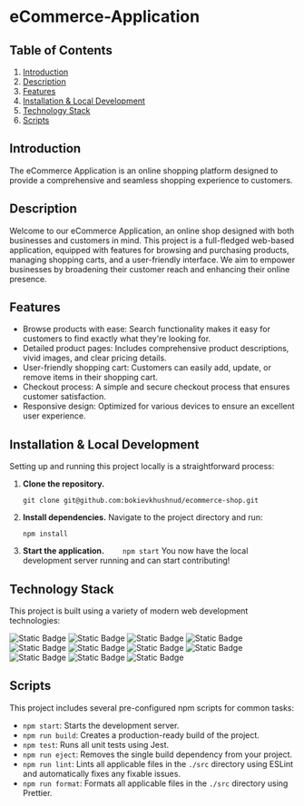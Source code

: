 # eCommerce-Application

## Table of Contents

1. [Introduction](#introduction)
2. [Description](#description)
3. [Features](#features)
4. [Installation & Local Development](#installation)
5. [Technology Stack](#technology-stack)
6. [Scripts](#scripts)

## Introduction

The eCommerce Application is an online shopping platform designed to provide a comprehensive and seamless shopping experience to customers.

## Description

Welcome to our eCommerce Application, an online shop designed with both businesses and customers in mind. This project is a full-fledged web-based application, equipped with features for browsing and purchasing products, managing shopping carts, and a user-friendly interface. We aim to empower businesses by broadening their customer reach and enhancing their online presence.

## Features

-   Browse products with ease: Search functionality makes it easy for customers to find exactly what they're looking for.
-   Detailed product pages: Includes comprehensive product descriptions, vivid images, and clear pricing details.
-   User-friendly shopping cart: Customers can easily add, update, or remove items in their shopping cart.
-   Checkout process: A simple and secure checkout process that ensures customer satisfaction.
-   Responsive design: Optimized for various devices to ensure an excellent user experience.

## Installation & Local Development

Setting up and running this project locally is a straightforward process:

1. **Clone the repository.**
    ```
    git clone git@github.com:bokievkhushnud/ecommerce-shop.git
    ```
2. **Install dependencies.**
   Navigate to the project directory and run:

    ```
    npm install
    ```

3. **Start the application.**
   `     npm start
 `
   You now have the local development server running and can start contributing!

## Technology Stack

This project is built using a variety of modern web development technologies:

![Static Badge](https://img.shields.io/badge/HTML-maker?color=%23f07e33)
![Static Badge](https://img.shields.io/badge/CSS%2FSASS-maker?color=%23eb13aa)
![Static Badge](https://img.shields.io/badge/Javascript-maker?color=%231580fc)
![Static Badge](https://img.shields.io/badge/React%20JS-maker?color=%239212fc)
![Static Badge](https://img.shields.io/badge/Typescript-maker?color=%2333f043)
![Static Badge](https://img.shields.io/badge/Webpack-maker?color=%232d49a3)
![Static Badge](https://img.shields.io/badge/ESlint-maker?color=%231ec0c5)
![Static Badge](https://img.shields.io/badge/Prettier-maker?color=%23cc330d)
![Static Badge](https://img.shields.io/badge/Husky-maker?color=%23a5005b)
![Static Badge](https://img.shields.io/badge/CommerceTools-maker)
![Static Badge](https://img.shields.io/badge/Jest-maker?color=%23411142)

## Scripts

This project includes several pre-configured npm scripts for common tasks:

-   `npm start`: Starts the development server.
-   `npm run build`: Creates a production-ready build of the project.
-   `npm test`: Runs all unit tests using Jest.
-   `npm run eject`: Removes the single build dependency from your project.
-   `npm run lint`: Lints all applicable files in the `./src` directory using ESLint and automatically fixes any fixable issues.
-   `npm run format`: Formats all applicable files in the `./src` directory using Prettier.
